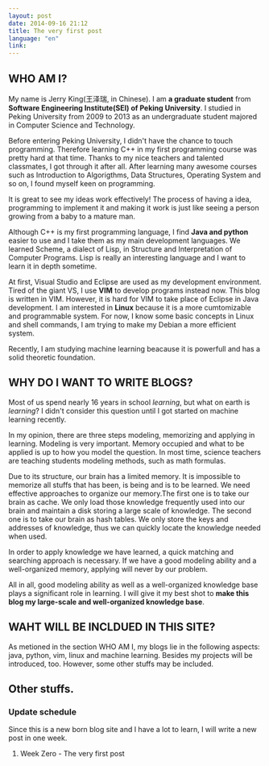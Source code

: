 ```yaml
---
layout: post
date: 2014-09-16 21:12
title: The very first post
language: "en"
link:
---
```


## WHO AM I?

My name is Jerry King(王泽瑞, in Chinese). I am **a graduate student** from **Software Engineering Institute(SEI) of Peking University**. I studied in Peking University from 2009 to 2013 as an undergraduate student majored in Computer Science and Technology. 

Before entering Peking University, I didn't have the chance to touch programming. Therefore learning C++ in my first programming course was pretty hard at that time. Thanks to my nice teachers and talented classmates, I got through it after all. After learning many awesome courses such as Introduction to Algorigthms, Data Structures, Operating System and so on, I found myself keen on programming.

It is great to see my ideas work effectively! The process of having a idea, programming to implement it and making it work is just like seeing a person growing from a baby to a mature man. 

Although C++ is my first programming language, I find **Java and python** easier to use and I take them as my main development languages. We learned Scheme, a dialect of Lisp, in Structure and Interpretation of Computer Programs. Lisp is really an interesting language and I want to learn it in depth sometime. 

At first, Visual Studio and Eclipse are used as my development environment. Tired of the giant VS, I use **VIM** to develop programs instead now. This blog is written in VIM. However, it is hard for VIM to take place of Eclipse in Java development. I am interested in **Linux** because it is a more cumtomizable and programmable system. For now, I know some basic concepts in Linux and shell commands, I am trying to make my Debian a more efficient system.

Recently, I am studying machine learning beacause it is powerfull and has a solid theoretic foundation. 

## WHY DO I WANT TO WRITE BLOGS?

Most of us spend nearly 16 years in school _learning_, but what on earth is _learning_? I didn't consider this question until I got started on machine learning recently.

In my opinion, there are three steps modeling, memorizing and applying in learning. Modeling is very important. Memory occupied and what to be applied is up to how you model the question. In most time, science teachers are teaching students modeling methods, such as math formulas.

Due to its structure, our brain has a limited memory. It is impossible to memorize all stuffs that has been, is being and is to be learned. We need effective approaches to organize our memory.The first one is to take our brain as cache. We only load those knowledge frequently used into our brain and maintain a disk storing a large scale of knowledge. The second one is to take our brain as hash tables. We only store the keys and addresses of knowledge, thus we can quickly locate
the knowledge needed when used.

In order to apply knowledge we have learned, a quick matching and searching approach is necessary. If we have a good modeling ability and a well-organized memory, applying will never by our problem.

All in all, good modeling ability as well as a well-organized knowledge base plays a significant role in learning. I will give it my best shot to **make this blog my large-scale and well-organized knowledge base**.

## WAHT WILL BE INCLDUED IN THIS SITE?
As metioned in the section WHO AM I, my blogs lie in the following aspects: java, python, vim, linux and machine learning. Besides my projects will be introduced, too. However, some other stuffs may be included.

## Other stuffs.

### Update schedule

Since this is a new born blog site and I have a lot to learn, I will write a new post in one week.

1.  Week Zero - The very first post
